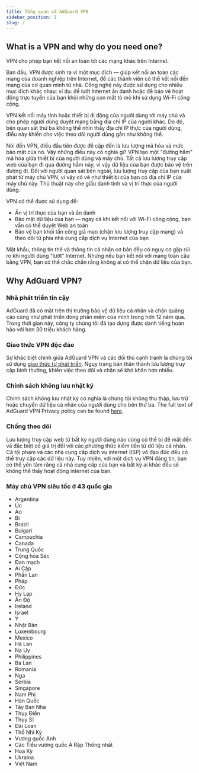 ```yaml
---
title: Tổng quan về AdGuard VPN
sidebar_position: 1
slug: /
---
```


## What is a VPN and why do you need one?

VPN cho phép bạn kết nối an toàn tới các mạng khác trên Internet.

Ban đầu, VPN được sinh ra vì một mục đích — giúp kết nối an toàn các mạng của doanh nghiệp trên Internet, để các thành viên có thể kết nối đến mạng của cơ quan mình từ nhà. Công nghệ này được sử dụng cho nhiều mục đích khác nhau: ví dụ: để lướt Internet ẩn danh hoặc để bảo vệ hoạt động trực tuyến của bạn khỏi những con mắt tò mò khi sử dụng Wi-Fi công cộng.

VPN kết nối máy tính hoặc thiết bị di động của người dùng tới máy chủ và cho phép người dùng duyệt mạng bằng địa chỉ IP của người khác. Do đó, bên quan sát thứ ba không thể nhìn thấy địa chỉ IP thực của người dùng, điều này khiến cho việc theo dõi người dùng gần như không thể.

Nói đến VPN, điều đầu tiên được đề cập đến là lưu lượng mã hóa và mức bảo mật của nó. Vậy những điều này có nghĩa gì? VPN tạo một "đường hầm" mã hóa giữa thiết bị của người dùng và máy chủ. Tất cả lưu lượng truy cập web của bạn đi qua đường hầm này, vì vậy dữ liệu của bạn được bảo vệ trên đường đi. Đối với người quan sát bên ngoài, lưu lượng truy cập của bạn xuất phát từ máy chủ VPN, vì vậy có vẻ như thiết bị của bạn có địa chỉ IP của máy chủ này. Thủ thuật này che giấu danh tính và vị trí thực của người dùng.

VPN có thể được sử dụng để:

* Ẩn vị trí thực của bạn và ẩn danh
* Bảo mật dữ liệu của bạn — ngay cả khi kết nối với Wi-Fi công cộng, bạn vẫn có thể duyệt Web an toàn
* Bảo vệ bạn khỏi tấn công giả mạo (chặn lưu lượng truy cập mạng) và theo dõi từ phía nhà cung cấp dịch vụ Internet của bạn

Mật khẩu, thông tin thẻ và thông tin cá nhân cơ bản đều có nguy cơ gặp rủi ro khi người dùng "lướt" Internet. Nhưng nếu bạn kết nối với mạng toàn cầu bằng VPN, bạn có thể chắc chắn rằng không ai có thể chặn dữ liệu của bạn.

## Why AdGuard VPN?

### Nhà phát triển tin cậy
AdGuard đã có mặt trên thị trường bảo vệ dữ liệu cá nhân và chặn quảng cáo cũng như phát triển dòng phần mềm của mình trong hơn 12 năm qua. Trong thời gian này, công ty chúng tôi đã tạo dựng được danh tiếng hoàn hảo với hơn 30 triệu khách hàng.

### Giao thức VPN độc đáo
Sự khác biệt chính giữa AdGuard VPN và các đối thủ cạnh tranh là chúng tôi sử dụng [giao thức tự phát triển](/general/adguard-vpn-protocol.mdx). Ngụy trang bản thân thành lưu lượng truy cập bình thường, khiến việc theo dõi và chặn sẽ khó khăn hơn nhiều.

### Chính sách không lưu nhật ký

Chính sách không lưu nhật ký có nghĩa là chúng tôi không thu thập, lưu trữ hoặc chuyển dữ liệu cá nhân của người dùng cho bên thứ ba. The full text of AdGuard VPN Privacy policy can be found [here](https://adguard-vpn.com/privacy.html).

### Chống theo dõi
Lưu lượng truy cập web từ bất kỳ người dùng nào cũng có thể bị để mắt đến và đặc biệt có giá trị đối với các phương thức kiếm tiền từ dữ liệu cá nhân. Cả tội phạm và các nhà cung cấp dịch vụ internet (ISP) vô đạo đức đều có thể truy cập các dữ liệu này. Tuy nhiên, với một dịch vụ VPN đáng tin, bạn có thể yên tâm rằng cả nhà cung cấp của bạn và bất kỳ ai khác đều sẽ không thể thấy hoạt động internet của bạn.

### Máy chủ VPN siêu tốc ở 43 quốc gia

* Argentina
* Úc
* Áo
* Bỉ
* Brazil
* Bulgari
* Campuchia
* Canada
* Trung Quốc
* Cộng hòa Séc
* Đan mạch
* Ai Cập
* Phần Lan
* Pháp
* Đức
* Hy Lạp
* Ấn Độ
* Ireland
* Israel
* Ý
* Nhật Bản
* Luxembourg
* Mexico
* Hà Lan
* Na Uy
* Philippines
* Ba Lan
* Romania
* Nga
* Serbia
* Singapore
* Nam Phi
* Hàn Quốc
* Tây Ban Nha
* Thụy Điển
* Thụy Sĩ
* Đài Loan
* Thổ Nhĩ Kỳ
* Vương quốc Anh
* Các Tiểu vương quốc Ả Rập Thống nhất
* Hoa Kỳ
* Ukraina
* Việt Nam
